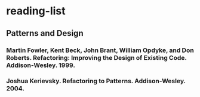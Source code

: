 # reading-list

## Patterns and Design
### Martin Fowler, Kent Beck, John Brant, William Opdyke, and Don Roberts. Refactoring: Improving the Design of Existing Code. Addison-Wesley. 1999.  

### Joshua Kerievsky. Refactoring to Patterns. Addison-Wesley. 2004.
